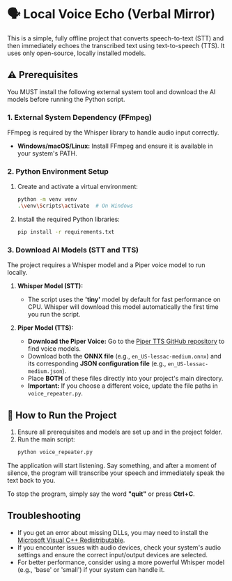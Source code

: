 # 🗣️ Local Voice Echo (Verbal Mirror)

This is a simple, fully offline project that converts speech-to-text (STT) and then immediately echoes the transcribed text using text-to-speech (TTS). It uses only open-source, locally installed models.

## ⚠️ Prerequisites

You MUST install the following external system tool and download the AI models before running the Python script.

### 1. External System Dependency (FFmpeg)

FFmpeg is required by the Whisper library to handle audio input correctly.

* **Windows/macOS/Linux:** Install FFmpeg and ensure it is available in your system's PATH.

### 2. Python Environment Setup

1.  Create and activate a virtual environment:
    ```bash
    python -m venv venv
    .\venv\Scripts\activate  # On Windows
    ```
2.  Install the required Python libraries:
    ```bash
    pip install -r requirements.txt
    ```

### 3. Download AI Models (STT and TTS)

The project requires a Whisper model and a Piper voice model to run locally.

1.  **Whisper Model (STT):**
    * The script uses the **'tiny'** model by default for fast performance on CPU. Whisper will download this model automatically the first time you run the script.

2.  **Piper Model (TTS):**
    * **Download the Piper Voice:** Go to the [Piper TTS GitHub repository](https://github.com/rhasspy/piper) to find voice models.
    * Download both the **ONNX file** (e.g., `en_US-lessac-medium.onnx`) and its corresponding **JSON configuration file** (e.g., `en_US-lessac-medium.json`).
    * Place **BOTH** of these files directly into your project's main directory.
    * **Important:** If you choose a different voice, update the file paths in `voice_repeater.py`.

## 🚀 How to Run the Project

1.  Ensure all prerequisites and models are set up and in the project folder.
2.  Run the main script:
    ```bash
    python voice_repeater.py
    ```

The application will start listening. Say something, and after a moment of silence, the program will transcribe your speech and immediately speak the text back to you.

To stop the program, simply say the word **"quit"** or press **Ctrl+C**.

## Troubleshooting

- If you get an error about missing DLLs, you may need to install the [Microsoft Visual C++ Redistributable](https://aka.ms/vs/17/release/vc_redist.x64.exe).
- If you encounter issues with audio devices, check your system's audio settings and ensure the correct input/output devices are selected.
- For better performance, consider using a more powerful Whisper model (e.g., 'base' or 'small') if your system can handle it.
